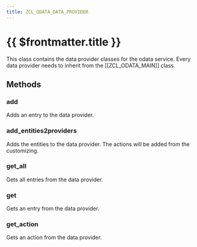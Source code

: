 ```yaml
---
title: ZCL_ODATA_DATA_PROVIDER
---
```


#  {{ $frontmatter.title }}

This class contains the data provider classes for the odata service. Every data provider needs to inherit from the [[ZCL_ODATA_MAIN]] class.

## Methods

### add

Adds an entry to the data provider.

### add_entities2providers

Adds the entities to the data provider. The actions will be added from the customizing.

### get_all

Gets all entries from the data provider.

### get

Gets an entry from the data provider.

### get_action

Gets an action from the data provider.

